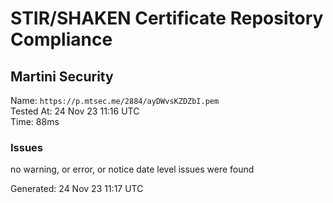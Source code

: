 # STIR/SHAKEN Certificate Repository Compliance

## Martini Security

Name: `https://p.mtsec.me/2884/ayDWvsKZDZbI.pem`\
Tested At: 24 Nov 23 11:16 UTC\
Time: 88ms

### Issues

no warning, or error, or notice date level issues were found

Generated: 24 Nov 23 11:17 UTC